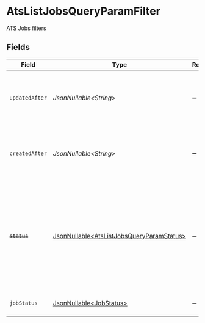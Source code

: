 # AtsListJobsQueryParamFilter

ATS Jobs filters


## Fields

| Field                                                                                                                                          | Type                                                                                                                                           | Required                                                                                                                                       | Description                                                                                                                                    | Example                                                                                                                                        |
| ---------------------------------------------------------------------------------------------------------------------------------------------- | ---------------------------------------------------------------------------------------------------------------------------------------------- | ---------------------------------------------------------------------------------------------------------------------------------------------- | ---------------------------------------------------------------------------------------------------------------------------------------------- | ---------------------------------------------------------------------------------------------------------------------------------------------- |
| `updatedAfter`                                                                                                                                 | *JsonNullable\<String>*                                                                                                                        | :heavy_minus_sign:                                                                                                                             | Use a string with a date to only select results updated after that given date                                                                  | 2020-01-01T00:00:00.000Z                                                                                                                       |
| `createdAfter`                                                                                                                                 | *JsonNullable\<String>*                                                                                                                        | :heavy_minus_sign:                                                                                                                             | Use a string with a date to only select results created after that given date                                                                  | 2020-01-01T00:00:00.000Z                                                                                                                       |
| ~~`status`~~                                                                                                                                   | [JsonNullable\<AtsListJobsQueryParamStatus>](../../models/operations/AtsListJobsQueryParamStatus.md)                                           | :heavy_minus_sign:                                                                                                                             | : warning: ** DEPRECATED **: This will be removed in a future release, please migrate away from it as soon as possible.<br/><br/>The status of the job |                                                                                                                                                |
| `jobStatus`                                                                                                                                    | [JsonNullable\<JobStatus>](../../models/operations/JobStatus.md)                                                                               | :heavy_minus_sign:                                                                                                                             | The job_status of the job                                                                                                                      |                                                                                                                                                |